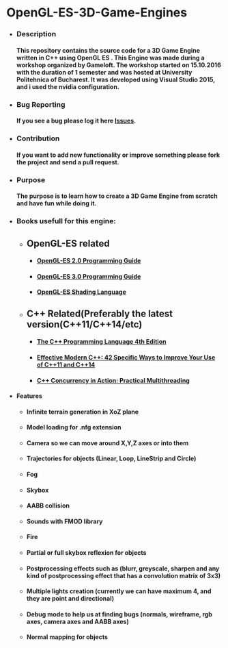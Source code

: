 # OpenGL-ES-3D-Game-Engines

 * ### Description
  
   #### This repository contains the source code for a 3D Game Engine written in C++ using OpenGL ES . This Engine was made during a workshop organized by Gameloft. The workshop started on 15.10.2016 with the duration of 1 semester and was hosted at University Politehnica of Bucharest. It was developed using Visual Studio 2015, and i used the nvidia configuration.
 
 * ### Bug Reporting
   
   #### If you see a bug please log it here [Issues](https://github.com/sulzandreig/OpenGL-ES-3D-Game-Engine/issues).
 
 * ### Contribution
   
   #### If you want to add new functionality or improve something please fork the project and send a pull request.
 
 * ### Purpose
   
   #### The purpose is to learn how to create a 3D Game Engine from scratch and have fun while doing it.
 
* ### Books usefull for this engine:

   * ## OpenGL-ES related

      * #### [OpenGL-ES 2.0 Programming Guide](https://www.amazon.com/OpenGL-ES-2-0-Programming-Guide/dp/0321502795)

      * #### [OpenGL-ES 3.0 Programming Guide](https://www.amazon.com/gp/product/0321933885/ref=pd_sim_14_2?ie=UTF8&psc=1&refRID=HKQM3RG5A8XJBSM7AHD6)
    
      * #### [OpenGL-ES Shading Language]()

    * ## C++ Related(Preferably the latest version(C++11/C++14/etc)

      * #### [The C++ Programming Language 4th Edition](https://www.amazon.com/C-Programming-Language-4th/dp/0321563840/ref=sr_1_1?s=books&ie=UTF8&qid=1479600008&sr=1-1&keywords=the+c+programming+language+4th+edition)

      * #### [Effective Modern C++: 42 Specific Ways to Improve Your Use of C++11 and C++14](https://www.amazon.com/gp/product/1491903996/ref=pd_bxgy_14_img_2?ie=UTF8&psc=1&refRID=DR6T9BFR4NJTW90W5M7S)

      * #### [C++ Concurrency in Action: Practical Multithreading](https://www.amazon.com/C-Concurrency-Action-Practical-Multithreading/dp/1933988770/ref=sr_1_sc_1?s=books&ie=UTF8&qid=1479600079&sr=1-1-spell&keywords=Concurency+in+action)
 * #### Features
     * #### Infinite terrain generation in XoZ plane 
     * #### Model loading for .nfg extension
     * #### Camera so we can move around X,Y,Z axes or into them
     * #### Trajectories for objects (Linear, Loop, LineStrip and Circle)
     * #### Fog
     * #### Skybox
     * #### AABB collision
     * #### Sounds with FMOD library
     * #### Fire
     * #### Partial or full skybox reflexion for objects
     * #### Postprocessing effects such as (blurr, greyscale, sharpen and any kind of postprocessing effect that has a convolution matrix of 3x3)
     * #### Multiple lights creation (currently we can have maximum 4, and they are point and directional)
     * #### Debug mode to help us at finding bugs (normals, wireframe, rgb axes, camera axes and AABB axes)
     * #### Normal mapping for objects
     
     
      


  
